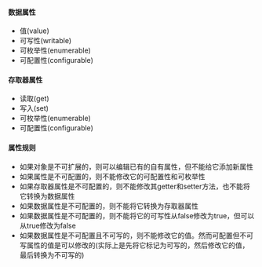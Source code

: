 #### 数据属性

- 值(value)
- 可写性(writable)
- 可枚举性(enumerable)
- 可配置性(configurable)

#### 存取器属性

- 读取(get)
- 写入(set)
- 可枚举性(enumerable)
- 可配置性(configurable)

#### 属性规则

- 如果对象是不可扩展的，则可以编辑已有的自有属性，但不能给它添加新属性
- 如果属性是不可配置的，则不能修改它的可配置性和可枚举性
- 如果存取器属性是不可配置的，则不能修改其getter和setter方法，也不能将它转换为数据属性
- 如果数据属性是不可配置的，则不能将它转换为存取器属性
- 如果数据属性是不可配置的，则不能将它的可写性从false修改为true，但可以从true修改为false
- 如果数据属性是不可配置且不可写的，则不能修改它的值。然而可配置但不可写属性的值是可以修改的(实际上是先将它标记为可写的，然后修改它的值，最后转换为不可写的)